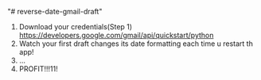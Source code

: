 "# reverse-date-gmail-draft" 
1. Download your credentials(Step 1) https://developers.google.com/gmail/api/quickstart/python
2. Watch your first draft changes its date formatting each time u restart th app!
3. ...
4. PROFIT!!!11!
